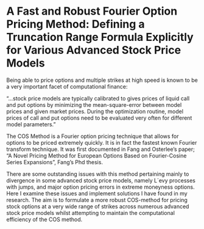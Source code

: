 # A Fast and Robust Fourier Option Pricing Method: Defining a Truncation Range Formula Explicitly for Various Advanced Stock Price Models

Being able to price options and multiple strikes at high speed is known to be a very important facet
of computational finance: 

“...stock price models are typically calibrated to gives prices of liquid call and put options by
minimizing the mean-square-error between model prices and given market prices. During the
optimization routine, model prices of call and put options need to be evaluated very often for
different model parameters.” 

The COS Method is a Fourier option pricing technique that allows for options to be priced extremely
quickly. It is in fact the fastest known Fourier transform technique. It was first documented in Fang
and Osterlee’s paper; “A Novel Pricing Method for European Options Based on Fourier-Cosine Series
Expansions”, Fang’s Phd thesis.

There are some outstanding issues with this method pertaining mainly to divergence in some
advanced stock price models, namely L´evy processes with jumps, and major option
pricing errors in extreme moneyness options. Here I examine these issues and implement
solutions I have found in my research. The aim is to formulate a more robust COS-method for
pricing stock options at a very wide range of strikes across numerous advanced stock price models
whilst attempting to maintain the computational efficiency of the COS method.
